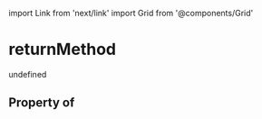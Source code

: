 import Link from 'next/link'
import Grid from '@components/Grid'

# returnMethod

undefined

## Property of



